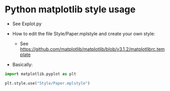 # Python matplotlib style usage

* See Explot.py

* How to edit the file Style/Paper.mplstyle and create your own style:
    * See https://github.com/matplotlib/matplotlib/blob/v3.1.2/matplotlibrc.template

* Basically: 
```python
import matplotlib.pyplot as plt

plt.style.use("Style/Paper.mplstyle")

```